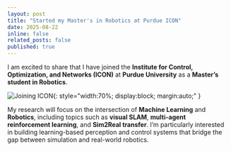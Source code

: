 ```yaml
---
layout: post
title: "Started my Master's in Robotics at Purdue ICON"
date: 2025-08-22
inline: false
related_posts: false
published: true
---
```


I am excited to share that I have joined the **Institute for Control, Optimization, and Networks (ICON)** at **Purdue University** as a **Master’s student in Robotics**.  

![Joining ICON](../../assets/img/news/ICON.jpg){: style="width:70%; display:block; margin:auto;" }

My research will focus on the intersection of **Machine Learning** and **Robotics**, including topics such as **visual SLAM**, **multi-agent reinforcement learning**, and **Sim2Real transfer**. I’m particularly interested in building learning-based perception and control systems that bridge the gap between simulation and real-world robotics.
